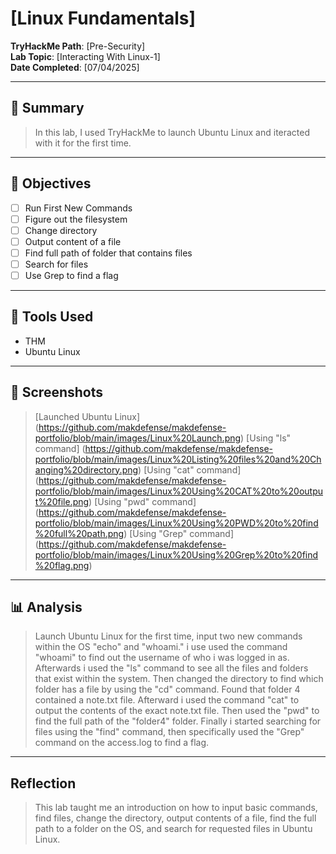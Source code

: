 # [Linux Fundamentals]

**TryHackMe Path**: [Pre-Security]  
**Lab Topic**: [Interacting With Linux-1]  
**Date Completed**: [07/04/2025]

---

## 🧠 Summary

> In this lab, I used TryHackMe to launch Ubuntu Linux and iteracted with it for the first time.

---

## 🎯 Objectives
- [ ] Run First New Commands
- [ ] Figure out the filesystem
- [ ] Change directory
- [ ] Output content of a file
- [ ] Find full path of folder that contains files
- [ ] Search for files
- [ ] Use Grep to find a flag
      
---

## 🧰 Tools Used
- THM
- Ubuntu Linux

---

## 📸 Screenshots

> [Launched Ubuntu Linux] (https://github.com/makdefense/makdefense-portfolio/blob/main/images/Linux%20Launch.png)
> [Using "ls" command] (https://github.com/makdefense/makdefense-portfolio/blob/main/images/Linux%20Listing%20files%20and%20Changing%20directory.png)
> [Using "cat" command] (https://github.com/makdefense/makdefense-portfolio/blob/main/images/Linux%20Using%20CAT%20to%20output%20file.png)
> [Using "pwd" command] (https://github.com/makdefense/makdefense-portfolio/blob/main/images/Linux%20Using%20PWD%20to%20find%20full%20path.png)
> [Using "Grep" command] (https://github.com/makdefense/makdefense-portfolio/blob/main/images/Linux%20Using%20Grep%20to%20find%20flag.png)

---

## 📊 Analysis

> Launch Ubuntu Linux for the first time, input two new commands within the OS "echo" and "whoami." i use used the command "whoami" to find out the username of who i was logged
in as. Afterwards i used the "ls" command to see all the files and folders that exist within the system. Then changed the directory to find which folder has a file by using the "cd" command. Found
that folder 4 contained a note.txt file. Afterward i used the command "cat" to output the contents of the exact note.txt file. Then used the "pwd" to find the full path of the
"folder4" folder. Finally i started searching for files using the "find" command, then specifically used the "Grep" command on the access.log to find a flag.

---

## Reflection

> This lab taught me an introduction on how to input basic commands, find files, change the directory, output contents of a file, find the full path to a folder on the OS, and search for requested files in Ubuntu Linux.
